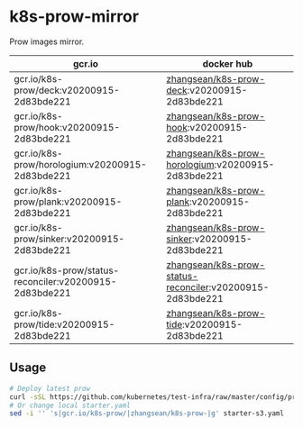 # k8s-prow-mirror

Prow images mirror.

gcr.io | docker hub
---|---
gcr.io/k8s-prow/deck:v20200915-2d83bde221 | [zhangsean/k8s-prow-deck](https://hub.docker.com/r/zhangsean/k8s-prow-deck):v20200915-2d83bde221
gcr.io/k8s-prow/hook:v20200915-2d83bde221 | [zhangsean/k8s-prow-hook](https://hub.docker.com/r/zhangsean/k8s-prow-hook):v20200915-2d83bde221
gcr.io/k8s-prow/horologium:v20200915-2d83bde221 | [zhangsean/k8s-prow-horologium](https://hub.docker.com/r/zhangsean/k8s-prow-horologium):v20200915-2d83bde221
gcr.io/k8s-prow/plank:v20200915-2d83bde221 | [zhangsean/k8s-prow-plank](https://hub.docker.com/r/zhangsean/k8s-prow-plank):v20200915-2d83bde221
gcr.io/k8s-prow/sinker:v20200915-2d83bde221 | [zhangsean/k8s-prow-sinker](https://hub.docker.com/r/zhangsean/k8s-prow-sinker):v20200915-2d83bde221
gcr.io/k8s-prow/status-reconciler:v20200915-2d83bde221 | [zhangsean/k8s-prow-status-reconciler](https://hub.docker.com/r/zhangsean/k8s-prow-status-reconciler):v20200915-2d83bde221
gcr.io/k8s-prow/tide:v20200915-2d83bde221 | [zhangsean/k8s-prow-tide](https://hub.docker.com/r/zhangsean/k8s-prow-tide):v20200915-2d83bde221

## Usage

```bash
# Deploy latest prow
curl -sSL https://github.com/kubernetes/test-infra/raw/master/config/prow/cluster/starter-s3.yaml | sed 's|gcr.io/k8s-prow/|zhangsean/k8s-prow-|g' | kubectl apply -f -
# Or change local starter.yaml
sed -i '' 's|gcr.io/k8s-prow/|zhangsean/k8s-prow-|g' starter-s3.yaml
```
